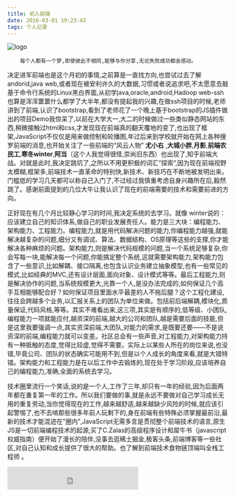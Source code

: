 ```yaml
---
title: 初入前端
date: 2016-03-01 19:23:43
tags: 个人记录
---
```


![logo][1]


        每个人都有一个梦,即使彼此不相同,能够与你分享,无论失败成功都会感动。
<!--more-->
决定进军前端也是这个月初的事情,之前算是一直找方向,也尝试过去了解andorid,java web,或者现在被安利许久的大数据,习惯或者说追求吧,不太愿意去敲基于命令行系统的Linux黑白界面,从初学java,oracle,android,Hadoop web-ssh 也算是浑浑噩噩什么都学了大半年,都没有提起我的兴趣,在做ssh项目的时候,老师讲到了前端,认识了bootstrap,看到了老师花了一个晚上基于bootstrap的JS插件做出的项目Demo我惊呆了,以前在大学大一,大二的时候做过一些类似静态网站的东西,稍微接触过html和css,才发现现在前端真的翻天覆地的变了,也出现了框架,JavaScript不仅仅是用来做控制和轮播图,年过后来到学校就开始在网上各种搜罗前端的消息,也开始关注了一些前端的“风云人物” **尤小右** ,**大城小胖**,**月影**,**前端农民工**,**寒冬winter**,**阿当**（这个人我觉得很怪,崇尚旧东西）也出现了,知乎前端大战。对就是此时,我决定跳坑了,之所以不用更积极的词汇“探索”,因为现在前端视野太模糊,框架多,前端技术一直革命的特别快,新技术、新技巧在不断地被发明出来。门槛低的学习几天都可以称自己入门了,不过经过我慎重考虑自身兴趣所在后,毅然跳了。感谢前面提到的几位大牛让我认识了现在的前端需要的技术和需要前进的方向。


  正好现在有几个月比较静心学习的时间,我决定系统的去学习。就像 winter说的：应该建立自己的知识体系,做自己的职业发展责任人。能力是三大块：编程能力、架构能力、工程能力。编程能力,就是用代码解决问题的能力,你编程能力越强,就能解决越复杂的问题,细分又有调试、算法、数据结构、OS原理等这些的支撑,你才能解决各种麻烦的问题。架构能力,则是解决代码规模的问题,当一个系统足够复杂,你会写每一块,能解决每一个问题,你能搞定整个系统,这就需要架构能力,架构能力包含了一些意识,比如解耦、接口隔离,也包含认识业务建立抽象模型,也有一些常见的模式,比如经典的MVC,还有设计层面,面向对象、设计模式等等。最后工程能力,则是解决协作的问题,当系统规模更大,光靠一个人,是没办法完成的,如何保证几个高手互相能够配合好？如何保证项目里面水平最差的人不拖后腿？这个工程化建设,往往会跨越多个业务,以汇报关系上的团队为单位来做。包括前后端解耦,模块化,质量保证,代码风格,等等。其实不难看出来,这三项,其实是有顺序的,低等级、小团队,编程能力一项就能应付,越资深的前端,越大的公司和团队,越是需要后面的技能,但是这里我要强调一点,其实资深前端,大团队,对能力的需求,是既要还要——不是说资深的前端,编程能力就可以变差。社区总会有一些声音,对工程能力,对架构能力持有一种抵触的态度,觉得比较虚,觉得不需要。实际上以某些人所在的岗位来说,也没错,毕竟公司、团队的状态确实可能用不到,但是以个人成长的角度来看,就是大错特错。架构能力和工程能力是在以后工作中去锻炼的,现在处于学习阶段,应该培养自己的编程能力,准确,全面的系统去学习。



   技术圈里流行一个笑话,说的是一个人,工作了三年,却只有一年的经验,因为后面两年都在重复第一年的工作。所以我们要做的事,就是永远不要做对自己学习成长无用的重复劳动,当你觉得现在的工作,越来越舒适,越来越缺少风险的时候,就应该引起警惕了,也不去啃那些很多年前人玩剩下的,身在前端有些特殊必须掌握最前沿,最新的技术才能混迹在"圈内",JavaScript无需多言是贯彻整个前端技术的语言,原生JS是一切前端编程技术的起源,买了C.Zalas的高级程序设计和犀牛书（javascript权威指南）便开始了漫长的陪伴,没事去逛稀土掘金,极客头条,前端博客等一些社区,对自己认知和成长提供了很大的帮助。也了解到前端技术食物链顶端叫全栈工程师 。


[1]:http://7xsgf8.com1.z0.glb.clouddn.com/logo.png


<iframe frameborder="no" border="0" marginwidth="0" marginheight="0" width=298 height=52 src="http://music.163.com/outchain/player?type=2&id=1374348&auto=1&height=32"></iframe>
